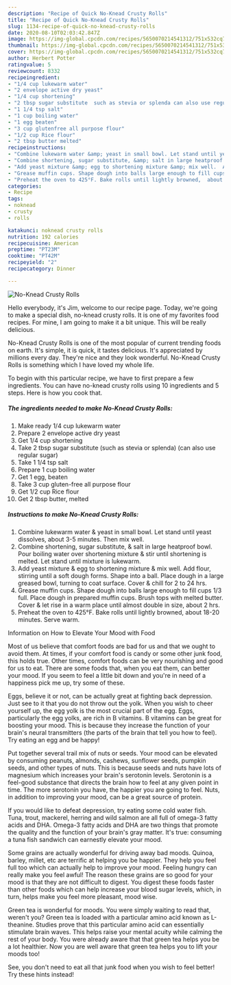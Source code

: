 ```yaml
---
description: "Recipe of Quick No-Knead Crusty Rolls"
title: "Recipe of Quick No-Knead Crusty Rolls"
slug: 1134-recipe-of-quick-no-knead-crusty-rolls
date: 2020-08-10T02:03:42.847Z
image: https://img-global.cpcdn.com/recipes/5650070214541312/751x532cq70/no-knead-crusty-rolls-recipe-main-photo.jpg
thumbnail: https://img-global.cpcdn.com/recipes/5650070214541312/751x532cq70/no-knead-crusty-rolls-recipe-main-photo.jpg
cover: https://img-global.cpcdn.com/recipes/5650070214541312/751x532cq70/no-knead-crusty-rolls-recipe-main-photo.jpg
author: Herbert Potter
ratingvalue: 5
reviewcount: 8332
recipeingredient:
- "1/4 cup lukewarm water"
- "2 envelope active dry yeast"
- "1/4 cup shortening"
- "2 tbsp sugar substitute  such as stevia or splenda can also use regular sugar"
- "1 1/4 tsp salt"
- "1 cup boiling water"
- "1 egg beaten"
- "3 cup glutenfree all purpose flour"
- "1/2 cup Rice flour"
- "2 tbsp butter melted"
recipeinstructions:
- "Combine lukewarm water &amp; yeast in small bowl. Let stand until yeast dissolves, about 3-5 minutes. Then mix well."
- "Combine shortening, sugar substitute, &amp; salt in large heatproof bowl.  Pour boiling water over shortening mixture &amp; stir until shortening is melted.  Let stand until mixture is lukewarm."
- "Add yeast mixture &amp; egg to shortening mixture &amp; mix well.  Add flour, stirring until a soft dough forms. Shape into a ball. Place dough in a large greased bowl, turning to coat surface. Cover &amp; chill for 2 to 24 hrs."
- "Grease muffin cups. Shape dough into balls large enough to fill cups 1/3 full. Place dough in prepared muffin cups. Brush tops with melted butter.  Cover &amp; let rise in a warm place until almost double in size, about 2 hrs."
- "Preheat the oven to 425°F. Bake rolls until lightly browned,  about 18-20 minutes. Serve warm."
categories:
- Recipe
tags:
- noknead
- crusty
- rolls

katakunci: noknead crusty rolls 
nutrition: 192 calories
recipecuisine: American
preptime: "PT23M"
cooktime: "PT42M"
recipeyield: "2"
recipecategory: Dinner

---
```



![No-Knead Crusty Rolls](https://img-global.cpcdn.com/recipes/5650070214541312/751x532cq70/no-knead-crusty-rolls-recipe-main-photo.jpg)

Hello everybody, it's Jim, welcome to our recipe page. Today, we're going to make a special dish, no-knead crusty rolls. It is one of my favorites food recipes. For mine, I am going to make it a bit unique. This will be really delicious.

No-Knead Crusty Rolls is one of the most popular of current trending foods on earth. It's simple, it is quick, it tastes delicious. It's appreciated by millions every day. They're nice and they look wonderful. No-Knead Crusty Rolls is something which I have loved my whole life.




To begin with this particular recipe, we have to first prepare a few ingredients. You can have no-knead crusty rolls using 10 ingredients and 5 steps. Here is how you cook that.

<!--inarticleads1-->

##### The ingredients needed to make No-Knead Crusty Rolls:

1. Make ready 1/4 cup lukewarm water
1. Prepare 2 envelope active dry yeast
1. Get 1/4 cup shortening
1. Take 2 tbsp sugar substitute  (such as stevia or splenda) (can also use regular sugar)
1. Take 1 1/4 tsp salt
1. Prepare 1 cup boiling water
1. Get 1 egg, beaten
1. Take 3 cup gluten-free all purpose flour
1. Get 1/2 cup Rice flour
1. Get 2 tbsp butter, melted




<!--inarticleads2-->

##### Instructions to make No-Knead Crusty Rolls:

1. Combine lukewarm water &amp; yeast in small bowl. Let stand until yeast dissolves, about 3-5 minutes. Then mix well.
1. Combine shortening, sugar substitute, &amp; salt in large heatproof bowl.  Pour boiling water over shortening mixture &amp; stir until shortening is melted.  Let stand until mixture is lukewarm.
1. Add yeast mixture &amp; egg to shortening mixture &amp; mix well.  Add flour, stirring until a soft dough forms. Shape into a ball. Place dough in a large greased bowl, turning to coat surface. Cover &amp; chill for 2 to 24 hrs.
1. Grease muffin cups. Shape dough into balls large enough to fill cups 1/3 full. Place dough in prepared muffin cups. Brush tops with melted butter.  Cover &amp; let rise in a warm place until almost double in size, about 2 hrs.
1. Preheat the oven to 425°F. Bake rolls until lightly browned,  about 18-20 minutes. Serve warm.




Information on How to Elevate Your Mood with Food


Most of us believe that comfort foods are bad for us and that we ought to avoid them. At times, if your comfort food is candy or some other junk food, this holds true. Other times, comfort foods can be very nourishing and good for us to eat. There are some foods that, when you eat them, can better your mood. If you seem to feel a little bit down and you're in need of a happiness pick me up, try some of these.

Eggs, believe it or not, can be actually great at fighting back depression. Just see to it that you do not throw out the yolk. When you wish to cheer yourself up, the egg yolk is the most crucial part of the egg. Eggs, particularly the egg yolks, are rich in B vitamins. B vitamins can be great for boosting your mood. This is because they increase the function of your brain's neural transmitters (the parts of the brain that tell you how to feel). Try eating an egg and be happy!

Put together several trail mix of nuts or seeds. Your mood can be elevated by consuming peanuts, almonds, cashews, sunflower seeds, pumpkin seeds, and other types of nuts. This is because seeds and nuts have lots of magnesium which increases your brain's serotonin levels. Serotonin is a feel-good substance that directs the brain how to feel at any given point in time. The more serotonin you have, the happier you are going to feel. Nuts, in addition to improving your mood, can be a great source of protein.

If you would like to defeat depression, try eating some cold water fish. Tuna, trout, mackerel, herring and wild salmon are all full of omega-3 fatty acids and DHA. Omega-3 fatty acids and DHA are two things that promote the quality and the function of your brain's gray matter. It's true: consuming a tuna fish sandwich can earnestly elevate your mood. 

Some grains are actually wonderful for driving away bad moods. Quinoa, barley, millet, etc are terrific at helping you be happier. They help you feel full too which can actually help to improve your mood. Feeling hungry can really make you feel awful! The reason these grains are so good for your mood is that they are not difficult to digest. You digest these foods faster than other foods which can help increase your blood sugar levels, which, in turn, helps make you feel more pleasant, mood wise.

Green tea is wonderful for moods. You were simply waiting to read that, weren't you? Green tea is loaded with a particular amino acid known as L-theanine. Studies prove that this particular amino acid can essentially stimulate brain waves. This helps raise your mental acuity while calming the rest of your body. You were already aware that that green tea helps you be a lot healthier. Now you are well aware that green tea helps you to lift your moods too!

See, you don't need to eat all that junk food when you wish to feel better! Try  these hints  instead!

